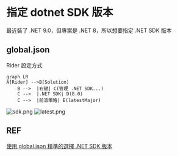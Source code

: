 # 指定 dotnet SDK 版本

最近裝了 .NET 9.0，但專案是 .NET 8，所以想要指定 .NET SDK 版本

## global.json
Rider 設定方式
```mermaid
graph LR
A[Rider] -->B(Solution)
    B -->  |右鍵| C(管理 .NET SDK...)
    C -->  |.NET SDK| D(8.0)
    C -->  |前滾策略| E(latestMajor)
```
![sdk.png](sdk.png)
![latest.png](latest.png)
## REF
[使用 global.json 精準的選擇 .NET SDK 版本](https://blog.miniasp.com/post/2021/06/04/Choose-the-right-DotNet-SDK-version-using-global-json)